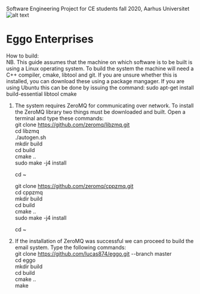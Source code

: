 Software Engineering Project for CE students fall 2020, Aarhus Universitet<br>
![alt text](https://www.nicepng.com/png/full/422-4224687_eggo-thick-and-fluffy-waffles.png) <br>
# Eggo Enterprises

How to build:<br>
NB. This guide assumes that the machine on which software is to be built is using a Linux operating system. To build the system the machine will need a C++ compiler, cmake, libtool and git. If you are unsure whether this is installed, you can download these using a package mangager. If you are using Ubuntu this can be done by issuing the command: sudo apt-get install build-essential libtool cmake<br> 

1. The system requires ZeroMQ for communicating over network. To install the ZeroMQ library two things must be downloaded and built. Open a terminal and type these commands:<br>
    git clone https://github.com/zeromq/libzmq.git<br>
    cd libzmq<br>
    ./autogen.sh<br>
    mkdir build<br>
    cd build<br>
    cmake ..<br>
    sudo make -j4 install<br>
    
    cd ~<br>
    
    git clone https://github.com/zeromq/cppzmq.git<br>
    cd cppzmq<br>
    mkdir build<br>
    cd build<br>
    cmake ..<br>
    sudo make -j4 install<br>
    
    cd ~<br>

2. If the installation of ZeroMQ was successful we can proceed to build the email system. Type the following commands:<br>
    git clone https://github.com/lucas874/eggo.git --branch master<br>
    cd eggo<br>
    mkdir build<br>
    cd build<br>
    cmake ..<br>
    make<br> 
    
  




